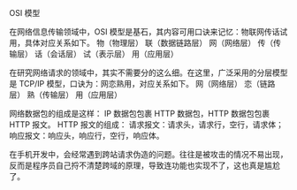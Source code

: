 OSI 模型

在网络信息传输领域中，OSI 模型是基石，其内容可用口诀来记忆：物联网传话试用，具体对应关系如下。
物（物理层）
联（数据链路层）
网（网络层）
传（传输层）
话（会话层）
试（表示层）
用（应用层）

在研究网络请求的领域中，其实不需要分的这么细。在这里，广泛采用的分层模型是 TCP/IP 模型，口诀为：网恋熟用，对应关系如下。
网（网络层）
恋（链路层）
熟（传输层）
用（应用层）

网络数据包的组成是这样：
IP 数据包包裹 HTTP 数据包，HTTP 数据包包裹 HTTP 报文。
HTTP 报文的组成：
请求报文：请求头，请求行，空行，请求体；
响应报文：响应头，响应行，空行，响应体。

在手机开发中，会经常遇到跨站请求伪造的问题。往往是被攻击的情况不易出现，反而是程序员自己捋不清楚跨域的原理，导致连功能也实现不了，这也真是尴尬了。
